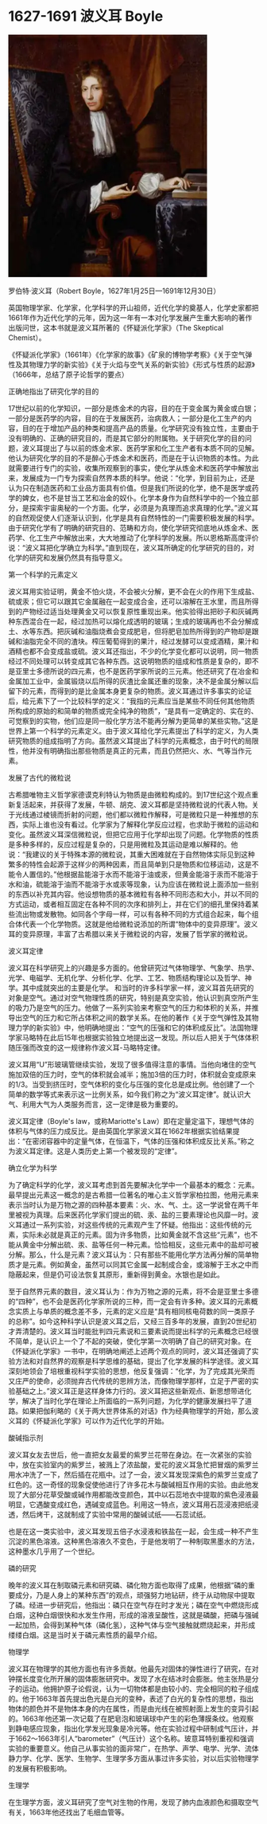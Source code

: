 
# 1627-1691 波义耳 Boyle

![](assets/1627boyle.webp)

罗伯特·波义耳（Robert Boyle，1627年1月25日—1691年12月30日）

英国物理学家、化学家，化学科学的开山祖师，近代化学的奠基人，化学史家都把1661年作为近代化学的元年，因为这一年有一本对化学发展产生重大影响的著作出版问世，这本书就是波义耳所著的《怀疑派化学家》（The Skeptical Chemist）。

《怀疑派化学家》（1661年）《化学家的故事》《矿泉的博物学考察》《关于空气弹性及其物理力学的新实验》《关于火焰与空气关系的新实验》《形式与性质的起源》（1666年，总结了原子论哲学的要点）

正确地指出了研究化学的目的

17世纪以前的化学知识，一部分是炼金术的内容，目的在于变金属为黄金或白银；一部分是医药学的内容，目的在于发展医药，治病救人；一部分是化工生产的内容，目的在于增加产品的种类和提高产品的质量。化学研究没有独立性，主要由于没有明确的、正确的研究目的，而是其它部分的附属物。关于研究化学的目的问题，波义耳提出了与以前的炼金术家、医药学家和化工生产者有本质不同的见解。他认为研究化学的目的不是醉心于炼金术和医药，而是在于认识物质的本性。为此就需要进行专门的实验，收集所观察到的事实，使化学从炼金术和医药学中解放出来，发展成为一门专为探索自然界本质的科学。他说：“化学，到目前为止，还是认为只在制造医药和工业品方面具有价值。但是我们所说的化学，绝不是医学或药学的婢女，也不是甘当工艺和冶金的奴仆。化学本身作为自然科学中的一个独立部分，是探索宇宙奥秘的一个方面。化学，必须是为真理而追求真理的化学。”波义耳的自然观促使人们逐渐认识到，化学是具有自然特性的一门需要积极发展的科学。由于研究化学有了明确的研究目的、范畴和方向，使化学研究彻底地从炼金术、医药学、化工生产中解放出来，大大地推动了化学科学的发展。所以恩格斯高度评价说：“波义耳把化学确立为科学。”直到现在，波义耳所确定的化学研究的目的，对化学的研究和发展仍然具有指导意义。

第一个科学的元素定义

波义耳用实验证明，黄金不怕火烧，不会被火分解，更不会在火的作用下生成盐、硫或汞；但它可以跟其它金属融在一起变成合金，还可以溶解在王水里，而且所得到的产物经过适当处理黄金又可以恢复原性重现出来。他实验得出把砂子和灰碱两种东西混合在一起，经过加热可以熔化成透明的玻璃；生成的玻璃再也不会分解成土、水等东西。把灰碱和油脂烧煮会变成肥皂，但将肥皂加热所得到的产物却是跟碱和油脂完全不同的渣块。榨压葡萄得到的果汁，经过发酵可以变成酒精，果汁和酒精也都不会变成盐或硫。波义耳还指出，不少的化学变化都可以说明，同一物质经过不同处理可以转变成其它各种东西。这说明物质的组成和性质是复杂的，即不是亚里士多德所说的四元素，也不是医药学家所说的三元素。他还研究了在冶金和金属加工业中，金属锻烧以后所得的灰渣比金属还重的现象，决不是金属分解以后留下的元素，而得到的是比金属本身更复杂的物质。波义耳通过许多事实的论证后，给元素下了一个比较科学的定义：“我指的元素应当是某些不同任何其他物质所构成的原始的和简单的物质或完全纯净的物质”，“是具有一定确定的、实在的、可觉察到的实物，他们应是同一般化学方法不能再分解为更简单的某些实物。”这是世界上第一个科学的元素定义。由于波义耳给化学元素提出了科学的定义，为人类研究物质的组成指明了方向。虽然波义耳提出了科学的元素概念，由于时代的局限性，他并没有明确指出那些物质是真正的元素，而且仍然把火、水、气等当作元素。

发展了古代的微粒说

古希腊唯物主义哲学家德谟克利特认为物质是由微粒构成的。到17世纪这个观点重新复活起来，并获得了发展，牛顿、胡克、波义耳都是坚持微粒说的代表人物。关于光线通过棱镜而折射的问题，他们都以微粒作解释，可是微粒只是一种推想的东西，实际上谁也没有看过。化学家为了解释化学反应过程，也求助于微粒的运动和变化。虽然波义耳深信微粒说，但把它应用于化学却出现了问题。化学物质的性质是多种多样的，反应过程是复杂的，只是用微粒及其运动是难以解释的。他说：“我建议的关于特殊本源的微粒说，其重大困难就在于自然物体实际见到这种繁多的特性会起源于这样少的两种因素，而且简单到只是物质和位移运动，这是不能令人置信的。”他根据盐能溶于水而不能溶于油或汞，但黄金能溶于汞而不能溶于水和油，硫能溶于油而不能溶于水或汞等现象，认为应该在微粒说上面添加一些别的东西以补充其内容。他设想物质的基本微粒有各种不同形态和大小，并以不同的方式运动，或者相互固定在各种不同的次序和排列上，并在它们的细孔里保持着某些流出物或发散物。如同各个字母一样，可以有各种不同的方式组合起来，每个组合体代表一个化学物质。这就是他给微粒说添加的所谓“物体中的变异原理”。波义耳的变异原理，丰富了古希腊以来关于微粒说的内容，发展了哲学家的微粒说。

波义耳定律

波义耳在科学研究上的兴趣是多方面的。他曾研究过气体物理学、气象学、热学、光学、电磁学、无机化学、分析化学、化学、工艺、物质结构理论以及哲学、神学。其中成就突出的主要是化学。
和当时的许多科学家一样，波义耳首先研究的对象是空气。通过对空气物理性质的研究，特别是真空实验，他认识到真空所产生的吸力乃是空气的压力。他做了一系列实验来考察空气的压力和体积的关系，并推导出空气的压力和它所占体积之间的数学关系。在他的著作《关于空气弹性及其物理力学的新实验》中，他明确地提出：“空气的压强和它的体积成反比”。法国物理学家马略特在此后15年也根据实验独立地提出这一发现。所以后人把关于气体体积随压强而改变的这一规律称作波义耳-马略特定律。

波义耳用“U”形玻璃管继续实验，发现了很多值得注意的事情。当他向堵住的空气施加双倍的压力时，空气的体积就会减半；施加3倍的压力时，体积就会变成原来的1/3。当受到挤压时，空气体积的变化与压强的变化总是成比例。他创建了一个简单的数学等式来表示这一比例关系，如今我们称之为“波义耳定律”。就认识大气、利用大气为人类服务而言，这一定律是极为重要的。

波义耳定律（Boyle's law，或称Mariotte's Law）即在定量定温下，理想气体的体积与气体的压力成反比。是由英国化学家波义耳在1662年根据实验结果提出：“在密闭容器中的定量气体，在恒温下，气体的压强和体积成反比关系。”称之为波义耳定律。这是人类历史上第一个被发现的“定律”。

确立化学为科学

为了确定科学的化学，波义耳考虑到首先要解决化学中一个最基本的概念：元素。最早提出元素这一概念的是古希腊一位著名的唯心主义哲学家柏拉图，他用元素来表示当时认为是万物之源的四种基本要素：火、水、气、土。这一学说曾在两千年里被视为真理。后来医药化学家们提出的硫、汞、盐的三要素理论也风靡一时。波义耳通过一系列实验，对这些传统的元素观产生了怀疑。他指出：这些传统的元素，实际未必就是真正的元素。固为许多物质，比如黄金就不含这些“元素”，也不能从黄金中分解出硫、汞、盐等任何一种元素。恰恰相反，这些元素中的盐却可被分解。那么，什么是元素？波义耳认为：只有那些不能用化学方法再分解的简单物质才是元素。例如黄金，虽然可以同其它金属一起制成合金，或溶解于王水之中而隐蔽起来，但是仍可设法恢复其原形，重新得到黄金。水银也是如此。

至于自然界元素的数目，波义耳认为：作为万物之源的元素，将不会是亚里士多德的“四种”，也不会是医药化学家所说的三种，而一定会有许多种。波义耳的元素概念实质上与单质的概念差不多，元素的定义应是“具有相同核电荷数的同一类原子的总称”。如今这种科学认识是波义耳之后，又经三百多年的发展，直到20世纪初才弄清楚的。波义耳当时能批判四元素说和三要素说而提出科学的元素概念已经很不简单，是认识上一个了不起的突破，使化学第一次明确了自己的研究对象。在《怀疑派化学家》一书中，在明确地阐述上述两个观点的同时，波义耳还强调了实验方法和对自然界的观察是科学思维的基础，提出了化学发展的科学途径。波义耳深刻地领会了培根重视科学实验的思想，他反复强调：“化学，为了完成其光荣而又庄严的使命，必须抛弃古代传统的思辨方法，而像物理学那样，立足于严密的实验基础之上。”波义耳正是这样身体力行的。波义耳把这些新观点、新思想带进化学，解决了当时化学在理论上所面临的一系列问题，为化学的健康发展扫平了道路。如果把伽利略的《关于两大世界体系的对话》作为经典物理学的开始，那么波义耳的《怀疑派化学家》可以作为近代化学的开始。

酸碱指示剂

波义耳女友去世后，他一直把女友最爱的紫罗兰花带在身边。在一次紧张的实验中，放在实验室内的紫罗兰，被溅上了浓盐酸，爱花的波义耳急忙把冒烟的紫罗兰用水冲洗了一下，然后插在花瓶中。过了一会，波义耳发现深紫色的紫罗兰变成了红色的。这一奇怪的现象促使他进行了许多花木与酸碱相互作用的实验。由此他发现了大部分花草受酸或碱作用都能改变颜色，其中以石蕊地衣中提取的紫色浸液最明显，它遇酸变成红色，遇碱变成蓝色。利用这一特点，波义耳用石蕊浸液把纸浸透，然后烤干，这就制成了实验中常用的酸碱试纸——石蕊试纸。

也是在这一类实验中，波义耳发现五倍子水浸液和铁盐在一起，会生成一种不产生沉淀的黑色溶液。这种黑色溶液久不变色，于是他发明了一种制取黑墨水的方法，这种墨水几乎用了一个世纪。

磷的研究

晚年的波义耳在制取磷元素和研究磷、磷化物方面也取得了成果，他根据“磷的重要成分，乃是人身上的某种东西”的观点，顽强努力地钻研，终于从动物尿中提取了磷。经进一步研究后，他指出：磷只在空气存在时才发光；磷在空气中燃烧形成白烟，这种白烟很快和水发生作用，形成的溶液呈酸性，这就是磷酸，把磷与强碱一起加热，会得到某种气体（磷化氢），这种气体与空气接触就燃烧起来，并形成缕缕白烟。这是当时关于磷元素性质的最早介绍。

物理学

波义耳在物理学的其他方面也有许多贡献。他最先对固体的弹性进行了研究，在对钟摆长度变化所开展的固体膨胀研究中。发现了水在结冰时会膨胀。他主张热是分子的运动。他拥护原子论假说，认为一切物体都是由较小的、完全相同的粒子组成的。他于1663年首先提出色光是白光的变种，表述了白光的复杂性的思想，指出物体的颜色并不是物体本身的内在属性，而是由光线在被照射面上发生的变异引起的。1663年他还第一次记载了在肥皂泡和玻璃球中产生的彩色薄膜条纹。他观察到静电感应现象，指出化学发光现象是冷光等。他在实验过程中研制成气压计，并于1662～1663年引人“barometer”（气压计）这个名称。玻意耳特别重视和强调实验的重要意义。他自己从事实验的面非常广，在热学、声学、电学、光学、流体静力学、化学、医学、生物学、生理学多方面从事过许多实验，对以后实验物理学的发展有积极影响。

生理学

在生理学方面，波义耳研究了空气对生物的作用，发现了肺内血液颜色和摄取空气有关，1663年他还找出了毛细血管等。